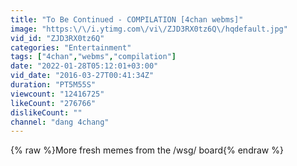 ```yaml
---
title: "To Be Continued - COMPILATION [4chan webms]"
image: "https:\/\/i.ytimg.com\/vi\/ZJD3RX0tz6Q\/hqdefault.jpg"
vid_id: "ZJD3RX0tz6Q"
categories: "Entertainment"
tags: ["4chan","webms","compilation"]
date: "2022-01-28T05:12:01+03:00"
vid_date: "2016-03-27T00:41:34Z"
duration: "PT5M55S"
viewcount: "12416725"
likeCount: "276766"
dislikeCount: ""
channel: "dang 4chang"
---
```

{% raw %}More fresh memes from the /wsg/ board{% endraw %}

